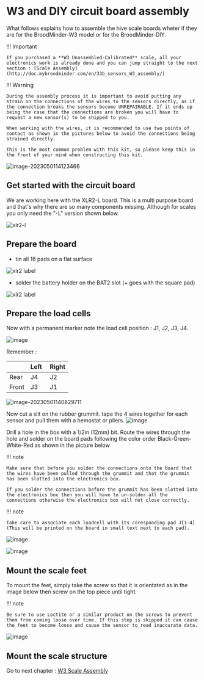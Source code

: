 # W3 and DIY circuit board assembly

What follows explains how to assemble the hive scale boards wheter if they are for the BroodMinder-W3 model or for the BroodMinder-DIY.


!!! Important

    If you purchased a **W3 Unassembled-Calibrated** scale, all your electronics work is already done and you can jump straight to the next section : [Scale Assembly](http://doc.mybroodminder.com/en/33b_sensors_W3_assembly/)

!!! Warning

    During the assembly process it is important to avoid putting any strain on the connections of the wires to the sensors directly, as if the connection breaks the sensors become UNREPAIRABLE. If it ends up being the case that the connections are broken you will have to request a new sensor(s) to be shipped to you. 

    When working with the wires, it is recommended to use two points of contact as shown in the pictures below to avoid the connections being strained directly.

    This is the most common problem with this kit, so please keep this in the front of your mind when constructing this kit.

![image-2023050114123466](../assets/33_sensors_w3_assembly.assets/image-2023050114123466.png)

## Get started with the circuit board
We are working here with the XLR2-L board. This is a multi purpose board and that's why there are so many components missing. Although for scales you only need the "-L" version shown below. 

![xlr2-l](../assets/36_sensors_DIY.assets/xlr2-l_board.jpg)

## Prepare the board

- tin all 16 pads on a flat surface

![xlr2 label](../assets/36_sensors_DIY.assets/xlr2_tin_pads.jpg)


- solder the battery holder on the BAT2 slot (+ goes with the square pad)

![xlr2 label](../assets/36_sensors_DIY.assets/xlr2_bat_holder.jpg)


## Prepare the load cells

Now with a permanent marker note the load cell position : J1, J2, J3, J4. 

![image](../assets/36_sensors_DIY.assets/xlr2_loadcell_mark_pos.jpg)

Remember :

| | Left | Right |
|----|----|----|
| Rear | J4 | J2 |
| Front | J3 | J1 |

![image-20230501140829711](../assets/33_sensors_w3_assembly.assets/image-20230501140829711.png)

Now cut a slit on the rubber grummit. tape the 4 wires together for each sensor and pull them with a hemostat or pliers.
![image](../assets/36_sensors_DIY.assets/xlr2_loadcell_wiring.png)
​  

Drill a hole in the box with a 1/2in (12mm) bit.
Route the wires through the hole and solder on the board pads following the color order Black-Green-White-Red as shown in the picture below

!!! note

    Make sure that before you solder the connections onto the board that the wires have been pulled through the grummit and that the grummit has been slotted into the electronics box. 
    
    If you solder the connections before the grummit has been slotted into the electronics box then you will have to un-solder all the connections otherwise the electronics box will not close correctly.

!!! note

    Take care to associate each loadcell with its coresponding pad J[1-4] (This will be printed on the board in small text next to each pad).


![image](../assets/36_sensors_DIY.assets/xlr2_wired.jpg)


![image](../assets/36_sensors_DIY.assets/xlr2_w3_assy.jpg)


## Mount the scale feet

To mount the feet, simply take the screw so that it is orientated as in the image below then screw on the top piece until tight.

!!! note

    Be sure to use Loctite or a similar product on the screws to prevent them from coming loose over time. If this step is skipped it can cause the feet to become loose and cause the sensor to read inaccurate data.

![image](../assets/36_sensors_DIY.assets/xlr2_loadcell_feet.jpg)


## Mount the scale structure

Go to next chapter : [W3 Scale Assembly](http://doc.mybroodminder.com/en/33b_sensors_W3_assembly/)
